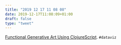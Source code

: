 ```yaml
---
title: "2019 12 17 11 08 08"
date: 2019-12-17T11:08:09+01:00
draft: false
type: "tweet"
---
```

[Functional Generative Art Using ClojureScript](https://functional.christmas/2019/13). `#dataviz`

